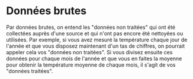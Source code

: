 # Données brutes

Par données brutes, on entend les "données non traitées" qui ont été collectées auprès d'une source et qui n'ont pas encore été nettoyées ou utilisées. Par exemple, si vous avez mesuré la température chaque jour de l'année et que vous disposez maintenant d'un tas de chiffres, on pourrait appeler cela vos "données non traitées". Si vous divisez ensuite ces données pour chaque mois de l'année et que vous en faites la moyenne pour obtenir la température moyenne de chaque mois, il s'agit de vos "données traitées".